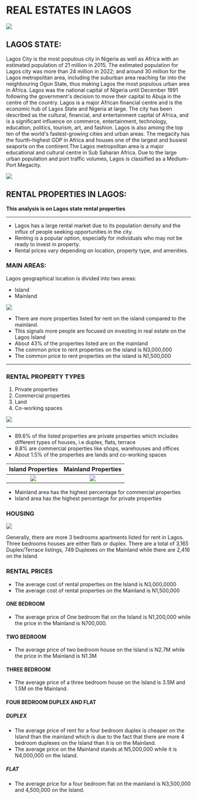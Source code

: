 # REAL ESTATES IN LAGOS

![](main.jpg)

## LAGOS STATE:

Lagos City is the most populous city in Nigeria as well as Africa with an estimated population of 21 million in 2015. The estimated population for Lagos city was more than 24 million in 2022; and around 30 million for the Lagos metropolitan area, including the suburban area reaching far into the neighbouring Ogun State, thus making Lagos the most populous urban area in Africa. Lagos was the national capital of Nigeria until December 1991 following the government's decision to move their capital to Abuja in the centre of the country. Lagos is a major African financial centre and is the economic hub of Lagos State and Nigeria at large. The city has been described as the cultural, financial, and entertainment capital of Africa, and is a significant influence on commerce, entertainment, technology, education, politics, tourism, art, and fashion. Lagos is also among the top ten of the world's fastest-growing cities and urban areas. The megacity has the fourth-highest GDP in Africa and houses one of the largest and busiest seaports on the continent.The Lagos metropolitan area is a major educational and cultural centre in Sub Saharan Africa. Due to the large urban population and port traffic volumes, Lagos is classified as a Medium-Port Megacity.

![](bluerail.jpeg)



## RENTAL PROPERTIES IN LAGOS:

**This analysis is on Lagos state rental properties**

---

* Lagos has a large rental market due to its population density and the influx of people seeking opportunities in the city.
*  Renting is a popular option, especially for individuals who may not be ready to invest in property. 
*  Rental prices vary depending on location, property type, and amenities.

### MAIN AREAS:

Lagos geographical location is divided into two areas:
* Island
* Mainland

![](islandvsmainland.png)

* There are more properties listed for rent on the island compared to the mainland.
* This signals more people are focused on investing in real estate on the Lagos Island
* About 43% of the properties listed are on the mainland
* The common price to rent properties on the island is N3,000,000
* The common price to rent properties on the island is N1,500,000
---

### RENTAL PROPERTY TYPES
1. Private properties
2. Commercial properties
3. Land
4. Co-working spaces

![](types.png)

---
* 89.6% of the listed properties are private properties which includes different types of houses, i.e duplex, flats, terrace
* 8.8% are commercial properties like shops, warehouses and offices
* About 1.5% of the properties are lands and co-working spaces


Island Properties             |  Mainland Properties
:-------------------------:|:-------------------------:
![](island_type.png)  |  ![](island_type.png)


* Mainland area has the highest percentage for commercial properties
* Island area has the highest percentage for private properties

### HOUSING
![](housing.png)

Generally, there are more 3 bedrooms apartments listed for rent in Lagos. Three bedrooms houses are either flats or duplex.
There are a total of 3,165 Duplex/Terrace listings, 749 Duplexes on the Mainland while there are 2,416 on the Island


### RENTAL PRICES

* The average cost of rental properties on the Island is N3,000,0000
* The average cost of rental properties on the Mainland is N1,500,000

#### ONE BEDROOM

* The average price of One bedroom flat on the Island is N1,200,000 while the price in the Mainland is N700,000.

#### TWO BEDROOM

* The average price of two bedroom house on the Island is N2.7M while the price in the Mainland is N1.3M

#### THREE BEDROOM

* The average price of a three bedroom house on the Island is 3.5M and 1.5M on the Mainland.

#### FOUR BEDROOM DUPLEX AND FLAT

##### DUPLEX
* The average price of rent for a four bedroom duplex is cheaper on the Island than the mainland which is due to the fact that there are more 4 bedroom duplexes on the Island than it is on the Mainland.
* The average price on the Mainland stands at N5,000,000 while it is N4,000,000 on the Island.

##### FLAT
* The average price for a four bedroom flat on the mainland is N3,500,000 and 4,500,000 on the Island.
